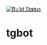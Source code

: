 [![Build Status](https://travis-ci.org/ibabiba/realt_suck.svg?branch=master)](https://travis-ci.org/ibabiba/realt_suck)
# tgbot
